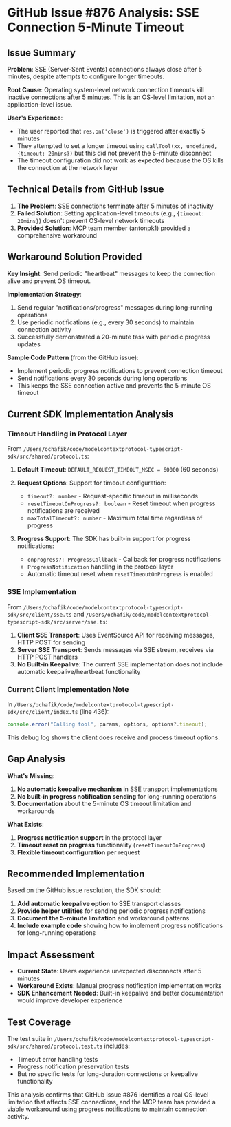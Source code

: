 # GitHub Issue #876 Analysis: SSE Connection 5-Minute Timeout

## Issue Summary

**Problem**: SSE (Server-Sent Events) connections always close after 5 minutes, despite attempts to configure longer timeouts.

**Root Cause**: Operating system-level network connection timeouts kill inactive connections after 5 minutes. This is an OS-level limitation, not an application-level issue.

**User's Experience**: 
- The user reported that `res.on('close')` is triggered after exactly 5 minutes
- They attempted to set a longer timeout using `callTool(xx, undefined, {timeout: 20mins})` but this did not prevent the 5-minute disconnect
- The timeout configuration did not work as expected because the OS kills the connection at the network layer

## Technical Details from GitHub Issue

1. **The Problem**: SSE connections terminate after 5 minutes of inactivity
2. **Failed Solution**: Setting application-level timeouts (e.g., `{timeout: 20mins}`) doesn't prevent OS-level network timeouts
3. **Provided Solution**: MCP team member (antonpk1) provided a comprehensive workaround

## Workaround Solution Provided

**Key Insight**: Send periodic "heartbeat" messages to keep the connection alive and prevent OS timeout.

**Implementation Strategy**:
1. Send regular "notifications/progress" messages during long-running operations
2. Use periodic notifications (e.g., every 30 seconds) to maintain connection activity
3. Successfully demonstrated a 20-minute task with periodic progress updates

**Sample Code Pattern** (from the GitHub issue):
- Implement periodic progress notifications to prevent connection timeout
- Send notifications every 30 seconds during long operations
- This keeps the SSE connection active and prevents the 5-minute OS timeout

## Current SDK Implementation Analysis

### Timeout Handling in Protocol Layer

From `/Users/ochafik/code/modelcontextprotocol-typescript-sdk/src/shared/protocol.ts`:

1. **Default Timeout**: `DEFAULT_REQUEST_TIMEOUT_MSEC = 60000` (60 seconds)
2. **Request Options**: Support for timeout configuration:
   - `timeout?: number` - Request-specific timeout in milliseconds
   - `resetTimeoutOnProgress?: boolean` - Reset timeout when progress notifications are received
   - `maxTotalTimeout?: number` - Maximum total time regardless of progress

3. **Progress Support**: The SDK has built-in support for progress notifications:
   - `onprogress?: ProgressCallback` - Callback for progress notifications
   - `ProgressNotification` handling in the protocol layer
   - Automatic timeout reset when `resetTimeoutOnProgress` is enabled

### SSE Implementation

From `/Users/ochafik/code/modelcontextprotocol-typescript-sdk/src/client/sse.ts` and `/Users/ochafik/code/modelcontextprotocol-typescript-sdk/src/server/sse.ts`:

1. **Client SSE Transport**: Uses EventSource API for receiving messages, HTTP POST for sending
2. **Server SSE Transport**: Sends messages via SSE stream, receives via HTTP POST handlers
3. **No Built-in Keepalive**: The current SSE implementation does not include automatic keepalive/heartbeat functionality

### Current Client Implementation Note

In `/Users/ochafik/code/modelcontextprotocol-typescript-sdk/src/client/index.ts` (line 436):
```typescript
console.error("Calling tool", params, options, options?.timeout);
```
This debug log shows the client does receive and process timeout options.

## Gap Analysis

**What's Missing**: 
1. **No automatic keepalive mechanism** in SSE transport implementations
2. **No built-in progress notification sending** for long-running operations
3. **Documentation** about the 5-minute OS timeout limitation and workarounds

**What Exists**:
1. **Progress notification support** in the protocol layer
2. **Timeout reset on progress** functionality (`resetTimeoutOnProgress`)
3. **Flexible timeout configuration** per request

## Recommended Implementation

Based on the GitHub issue resolution, the SDK should:

1. **Add automatic keepalive option** to SSE transport classes
2. **Provide helper utilities** for sending periodic progress notifications
3. **Document the 5-minute limitation** and workaround patterns
4. **Include example code** showing how to implement progress notifications for long-running operations

## Impact Assessment

- **Current State**: Users experience unexpected disconnects after 5 minutes
- **Workaround Exists**: Manual progress notification implementation works
- **SDK Enhancement Needed**: Built-in keepalive and better documentation would improve developer experience

## Test Coverage

The test suite in `/Users/ochafik/code/modelcontextprotocol-typescript-sdk/src/shared/protocol.test.ts` includes:
- Timeout error handling tests
- Progress notification preservation tests
- But no specific tests for long-duration connections or keepalive functionality

This analysis confirms that GitHub issue #876 identifies a real OS-level limitation that affects SSE connections, and the MCP team has provided a viable workaround using progress notifications to maintain connection activity.
